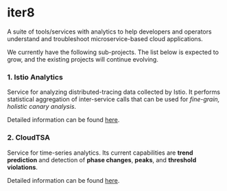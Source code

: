 # iter8

A suite of tools/services with analytics to help developers and operators understand and troubleshoot microservice-based cloud applications.

We currently have the following sub-projects. The list below is expected to grow, and the existing projects will continue evolving.

### 1. Istio Analytics

Service for analyzing distributed-tracing data collected by Istio. It performs statistical aggregation of inter-service calls that can be used for _fine-grain, holistic canary analysis_.

Detailed information can be found [here](istio-analytics/README.md).

### 2. CloudTSA

Service for time-series analytics. Its current capabilities are **trend prediction** and detection of **phase changes**, **peaks**, and **threshold violations**.

Detailed information can be found [here](cloudtsa/README.md).
